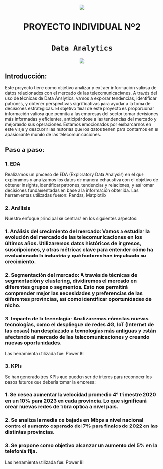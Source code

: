 <p align=center><img src=https://d31uz8lwfmyn8g.cloudfront.net/Assets/logo-henry-white-lg.png><p>

# <h1 align=center> **PROYECTO INDIVIDUAL Nº2** </h1>

# <h1 align=center>**`Data Analytics`**</h1>

<p align=center><img src=https://blog.tail.digital/wp-content/uploads/2019/03/post-social-data-for-publishers-tail.png><p>

## **Introducción:**
Este proyecto tiene como objetivo analizar y extraer información valiosa de datos relacionados con el mercado de las telecomunicaciones. A través del uso de técnicas de Data Analytics, vamos a explorar tendencias, identificar patrones, y obtener perspectivas significativas para ayudar a la toma de decisiones estratégicas.
El objetivo final de este proyecto es proporcionar información valiosa que permita a las empresas del sector tomar decisiones más informadas y eficientes, anticipándose a las tendencias del mercado y mejorando sus operaciones. Estamos emocionados por embarcarnos en este viaje y descubrir las historias que los datos tienen para contarnos en el apasionante mundo de las telecomunicaciones.

## **Paso a paso:**

### 1. EDA
Realizamos un proceso de EDA (Exploratory Data Analysis) en el que exploramos y analizamos los datos de manera exhaustiva con el objetivo de obtener insights, identificar patrones, tendencias y relaciones, y así tomar decisiones fundamentadas en base a la información obtenida.
Las herramientas utilizadas fueron: Pandas, Matplotlib

### 2. Análisis 

Nuestro enfoque principal se centrará en los siguientes aspectos:
### 1. Análisis del crecimiento del mercado: Vamos a estudiar la evolución del mercado de las telecomunicaciones en los últimos años. Utilizaremos datos históricos de ingresos, suscripciones, y otras métricas clave para entender cómo ha evolucionado la industria y qué factores han impulsado su crecimiento.
### 2. Segmentación del mercado: A través de técnicas de segmentación y clustering, dividiremos el mercado en diferentes grupos o segmentos. Esto nos permitirá comprender mejor las necesidades y preferencias de las diferentes provincias, así como identificar oportunidades de nicho.
### 3. Impacto de la tecnología: Analizaremos cómo las nuevas tecnologías, como el despliegue de redes 4G, IoT (Internet de las cosas) han desplazado a tecnologías más antiguas y están afectando al mercado de las telecomunicaciones y creando nuevas oportunidades.
Las herramienta utilizada fue: Power BI

### 3. KPIs
Se han generado tres KPIs que pueden ser de interes para reconocer los pasos futuros que debería tomar la empresa: 
### 1. Se desea aumentar la velocidad promedio 4° trimestre 2020 en un 10% para 2023 en cada provincia. Lo que significará crear nuevas redes de fibra optica a nivel país.
### 2. Se analiza la media de bajada en Mbps a nivel nacional contra el aumento esperado del 7% para finales de 2022 en las distintas provincias.
### 3. Se propone como objetivo alcanzar un aumento del 5% en la telefonía fija.
Las herramienta utilizada fue: Power BI
